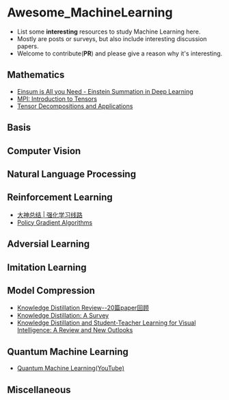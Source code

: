 # Awesome_MachineLearning

- List some **interesting** resources to study Machine Learning here.
- Mostly are posts or surveys, but also include interesting discussion papers.
- Welcome to contribute(**PR**) and please give a reason why it's interesting.

## Mathematics

- [Einsum is All you Need - Einstein Summation in Deep Learning](https://rockt.github.io/2018/04/30/einsum)
- [MPI: Introduction to Tensors](https://www.mpi-inf.mpg.de/fileadmin/inf/d5/teaching/ws15_16_adamant/tensor_intro.pdf)
- [Tensor Decompositions and Applications](https://www.cs.cmu.edu/~christos/courses/826-resources/PAPERS+BOOK/Kolda-Bader-SAND2007-6702.pdf)

## Basis

## Computer Vision

## Natural Language Processing

## Reinforcement Learning

- [大神总结 | 强化学习线路](https://mp.weixin.qq.com/s/E2va_w2Lh_x3n_1XnOY0ZA)
- [Policy Gradient Algorithms](https://lilianweng.github.io/lil-log/2018/04/08/policy-gradient-algorithms.html#what-is-policy-gradient)

## Adversial Learning

## Imitation Learning

## Model Compression

- [Knowledge Distillation Review--20篇paper回顾](https://zhuanlan.zhihu.com/p/160206075)
- [Knowledge Distillation: A Survey](https://arxiv.org/abs/2006.05525)
- [Knowledge Distillation and Student-Teacher Learning for Visual Intelligence: A Review and New Outlooks](https://arxiv.org/abs/2004.05937)

## Quantum Machine Learning

- [Quantum Machine Learning(YouTube)](https://www.youtube.com/playlist?list=PLmRxgFnCIhaMgvot-Xuym_hn69lmzIokg)

## Miscellaneous
